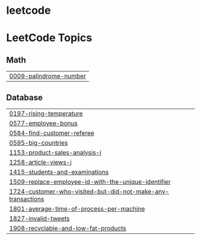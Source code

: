 # leetcode
<!---LeetCode Topics Start-->
# LeetCode Topics
## Math
|  |
| ------- |
| [0009-palindrome-number](https://github.com/imswapnilpatange/leetcode/tree/master/0009-palindrome-number) |
## Database
|  |
| ------- |
| [0197-rising-temperature](https://github.com/imswapnilpatange/leetcode/tree/master/0197-rising-temperature) |
| [0577-employee-bonus](https://github.com/imswapnilpatange/leetcode/tree/master/0577-employee-bonus) |
| [0584-find-customer-referee](https://github.com/imswapnilpatange/leetcode/tree/master/0584-find-customer-referee) |
| [0595-big-countries](https://github.com/imswapnilpatange/leetcode/tree/master/0595-big-countries) |
| [1153-product-sales-analysis-i](https://github.com/imswapnilpatange/leetcode/tree/master/1153-product-sales-analysis-i) |
| [1258-article-views-i](https://github.com/imswapnilpatange/leetcode/tree/master/1258-article-views-i) |
| [1415-students-and-examinations](https://github.com/imswapnilpatange/leetcode/tree/master/1415-students-and-examinations) |
| [1509-replace-employee-id-with-the-unique-identifier](https://github.com/imswapnilpatange/leetcode/tree/master/1509-replace-employee-id-with-the-unique-identifier) |
| [1724-customer-who-visited-but-did-not-make-any-transactions](https://github.com/imswapnilpatange/leetcode/tree/master/1724-customer-who-visited-but-did-not-make-any-transactions) |
| [1801-average-time-of-process-per-machine](https://github.com/imswapnilpatange/leetcode/tree/master/1801-average-time-of-process-per-machine) |
| [1827-invalid-tweets](https://github.com/imswapnilpatange/leetcode/tree/master/1827-invalid-tweets) |
| [1908-recyclable-and-low-fat-products](https://github.com/imswapnilpatange/leetcode/tree/master/1908-recyclable-and-low-fat-products) |
<!---LeetCode Topics End-->